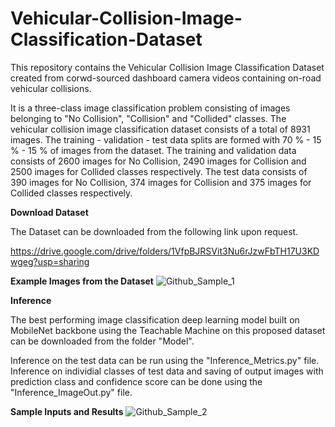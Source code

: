 # Vehicular-Collision-Image-Classification-Dataset
This repository contains the Vehicular Collision Image Classification Dataset created from corwd-sourced dashboard camera videos containing on-road vehicular collisions.

It is a three-class image classification problem consisting of images belonging to "No Collision", "Collision" and "Collided" classes.
The vehicular collision image classification dataset consists of a total of 8931 images.
The training - validation - test data splits are formed with 70 % - 15 % - 15 % of images from the dataset.
The training and validation data consists of 2600 images for No Collision, 2490 images for Collision and 2500 images for Collided classes respectively.
The test data consists of 390 images for No Collision, 374 images for Collision and 375 images for Collided classes respectively.

**Download Dataset**

The Dataset can be downloaded from the following link upon request.

https://drive.google.com/drive/folders/1VfpBJRSVit3Nu6rJzwFbTH17U3KDwgeg?usp=sharing


**Example Images from the Dataset**
![Github_Sample_1](https://github.com/gmadhushan/Vehicular-Collision-Image-Classification-Dataset/assets/62023065/05dd5c3f-8479-4a72-94e1-944bd073139a)

**Inference**

The best performing image classification deep learning model built on MobileNet backbone using the Teachable Machine on this proposed dataset can be downloaded from the folder "Model".

Inference on the test data can be run using the "Inference_Metrics.py" file.
Inference on individial classes of test data and saving of output images with prediction class and confidence score can be done using the "Inference_ImageOut.py" file.

**Sample Inputs and Results**
![Github_Sample_2](https://github.com/gmadhushan/Vehicular-Collision-Image-Classification-Dataset/assets/62023065/6e0ffcb7-c3a5-4587-8496-dc6abd3e5fd6)


